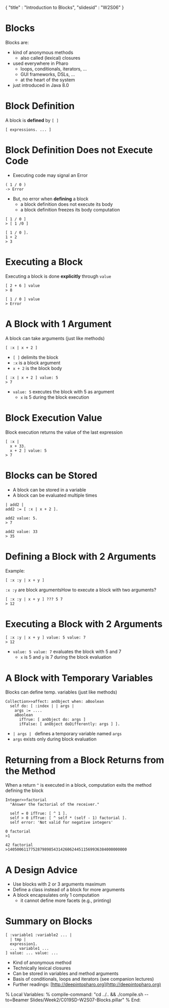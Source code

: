 {"title" : "Introduction to Blocks","slidesid" : "W2S06"}# BlocksBlocks are:- kind of anonymous methods  - also called \(lexical\) closures- used everywhere in Pharo  - loops, conditionals, iterators, ...  - GUI frameworks, DSLs, ...  - at the heart of the system- just introduced in Java 8.0# Block DefinitionA block is **defined** by `[ ]````[ expressions. ... ]```# Block Definition Does not Execute Code- Executing code may signal an Error```( 1 / 0 )
-> Error```- But, no error when **defining** a block  - a block definition does not execute its body  - a block definition freezes its body computation```[ 1 / 0 ]
> [ 1 /0 ]``````[ 1 / 0 ].
1 + 2 
> 3```# Executing a BlockExecuting a block is done **explicitly** through `value````[ 2 + 6 ] value
> 8``````[ 1 / 0 ] value
> Error```# A Block with 1 ArgumentA block can take arguments \(just like methods\)```[ :x | x + 2 ]```- `[ ]` delimits the block- `:x` is a block argument- `x + 2` is the block body```[ :x | x + 2 ] value: 5
> 7```- `value: 5` executes the block with 5 as argument  - `x` is 5 during the block execution# Block Execution ValueBlock execution returns the value of the last expression```[ :x |
  x + 33.
  x + 2 ] value: 5
> 7```# Blocks can be Stored- A block can be stored in a variable- A block can be evaluated multiple times```| add2 |
add2 := [ :x | x + 2 ].

add2 value: 5.
> 7

add2 value: 33
> 35```# Defining a Block with 2 ArgumentsExample:```[ :x :y | x + y ]```` :x :y ` are block argumentsHow to execute a block with two arguments?```[ :x :y | x + y ] ??? 5 7
> 12```# Executing a Block with 2 Arguments```[ :x :y | x + y ] value: 5 value: 7
> 12```- `value: 5 value: 7` evaluates the block with 5 and 7  - `x` is 5 and `y` is 7 during the block evaluation# A Block with Temporary VariablesBlocks can define temp. variables \(just like methods\)```Collection>>affect: anObject when: aBoolean
  self do: [ :index | | args |
    args := ....
    aBoolean
      ifTrue: [ anObject do: args ]
      ifFalse: [ anObject doDifferently: args ] ].```- `| args | ` defines a temporary variable named `args`- `args` exists only during block evaluation# Returning from a Block Returns from the MethodWhen a return `^` is executed in a block, computation exits the method defining the block```Integer>>factorial
  "Answer the factorial of the receiver."
  
  self = 0 ifTrue: [ ^ 1 ].
  self > 0 ifTrue: [ ^ self * (self - 1) factorial ].
  self error: 'Not valid for negative integers'``````0 factorial
>1

42 factorial
>1405006117752879898543142606244511569936384000000000```# A Design Advice- Use blocks with 2 or 3 arguments maximum- Define a class instead of a block for more arguments- A block encapsulates only 1 computation  - it cannot define more facets \(e.g., printing\)# Summary on Blocks```[ :variable1 :variable2 ... |
  | tmp |
  expression1.
  ... variable1 ...
] value: ... value: ...```- Kind of anonymous method- Technically lexical closures- Can be stored in variables and method arguments- Basis of conditionals, loops and iterators \(see companion lectures\)- Further readings: [http://deepintopharo.org](http://deepintopharo.org)%  Local Variables:%  compile-command: "cd ../.. && ./compile.sh --to=Beamer Slides/Week2/C019SD-W2S07-Blocks.pillar"%  End: